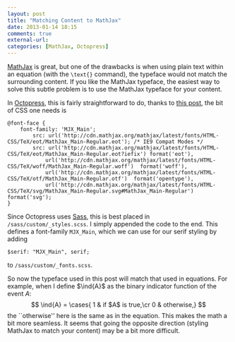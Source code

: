 ```yaml
---
layout: post
title: "Matching Content to MathJax"
date: 2013-01-14 18:15
comments: true
external-url: 
categories: [MathJax, Octopress]
---
```


[MathJax][MathJax] is great, but one of the drawbacks is when using plain text within an equation (with the `\text{}` command), the typeface would not match the surrounding content. If you like the MathJax typeface, the easiest way to solve this subtle problem is to use the MathJax typeface for your content. 

<!-- more -->

In [Octopress][Octopress], this is fairly straightforward to do, thanks to [this post][FontUsage], the bit of CSS one needs is

    @font-face {
        font-family: 'MJX_Main';
            src: url('http://cdn.mathjax.org/mathjax/latest/fonts/HTML-CSS/TeX/eot/MathJax_Main-Regular.eot'); /* IE9 Compat Modes */
            src: url('http://cdn.mathjax.org/mathjax/latest/fonts/HTML-CSS/TeX/eot/MathJax_Main-Regular.eot?iefix') format('eot'),
                url('http://cdn.mathjax.org/mathjax/latest/fonts/HTML-CSS/TeX/woff/MathJax_Main-Regular.woff')  format('woff'),
                url('http://cdn.mathjax.org/mathjax/latest/fonts/HTML-CSS/TeX/otf/MathJax_Main-Regular.otf')  format('opentype'),
                url('http://cdn.mathjax.org/mathjax/latest/fonts/HTML-CSS/TeX/svg/MathJax_Main-Regular.svg#MathJax_Main-Regular') format('svg');
    }

Since Octopress uses [Sass][Sass], this is best placed in `/sass/custom/_styles.scss`. I simply appended the code to the end. This defines a font-family `MJX_Main`, which we can use for our serif styling by adding

	$serif: "MJX_Main", serif;

to `/sass/custom/_fonts.scss`. 

So now the typeface used in this post will match that used in equations. For example, when I define $\ind{A}$ as the binary indicator function of the event $A$:
$$
	\ind{A} = \cases{
		1 & if $A$ is true,\cr
		0 & otherwise,}
$$
the ``otherwise'' here is the same as in the equation. This makes the math a bit more seamless. It seems that going the opposite direction (styling MathJax to match your content) may be a bit more difficult. 


[MathJax]: http://www.mathjax.org "MathJax"

[Octopress]: http://octopress.org/ "Octopress"

[Sass]: http://sass-lang.com/ "Sass"

[FontUsage]: https://groups.google.com/forum/?fromgroups=#!topic/mathjax-users/jqQxrmeG48o "MathJax Users Google Group"
